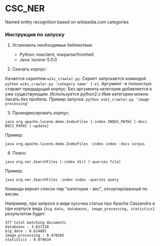 # CSC_NER
Named entity recognition based on wikipedia.com categories

### Инструкция по запуску
1. Установить необходимые библиотеки:
    *   Python: mwclient, mwparserfromhell
    *   Java: lucene-5.0.0

2. Скачать корпус:

Качается скриптом `wiki_crawler.py`. Скрипт запускается командой `python wiki_crawler.py 'category name' [-e]`.
Аргумент -e полностью стирает предыдущий корпус. Без аргумента категория добавляется к уже существующим. Используется python2.x
Имя категории можно писать без пробела. Пример запуска: `python wiki_crawler.py 'image processing'`

3. Проиндексировать корпус:

`java org.apache.lucene.demo.IndexFiles [-index INDEX_PATH] [-docs DOCS_PATH] [-update]`

 Пример:

 `java org.apache.lucene.demo.IndexFiles -index index -docs corpus`

4. Поиск:

`java org.ner.SearchFiles [-index dir] [-queries file]`

Пример:

`java org.ner.SearchFiles -index index -queries query`

Команда вернет список пар "категория - вес", отсортированный по весам.

Например, при запросе в виде кусочка статьи про Apache Cassandra и при корпусе вида `{big data, databases, image_processing, statistics}` результатом будет:

    377 total matching documents
    databases : 3.017130
    big_data : 0.624801
    image_processing : 0.478265
    statistics : 0.074634